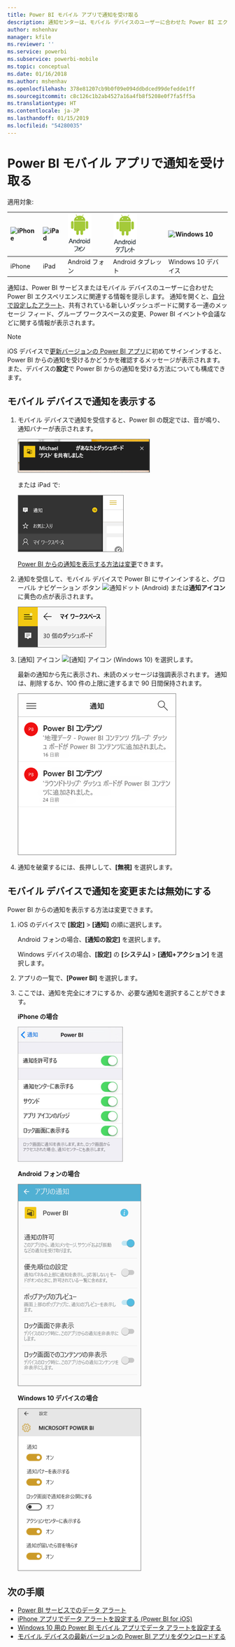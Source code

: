 ```yaml
---
title: Power BI モバイル アプリで通知を受け取る
description: 通知センターは、モバイル デバイスのユーザーに合わせた Power BI エクスペリエンスに関連する情報を提示します。
author: mshenhav
manager: kfile
ms.reviewer: ''
ms.service: powerbi
ms.subservice: powerbi-mobile
ms.topic: conceptual
ms.date: 01/16/2018
ms.author: mshenhav
ms.openlocfilehash: 378e81207cb9b0f09e094ddbdced99defedde1ff
ms.sourcegitcommit: c8c126c1b2ab4527a16a4fb8f5208e0f7fa5ff5a
ms.translationtype: HT
ms.contentlocale: ja-JP
ms.lasthandoff: 01/15/2019
ms.locfileid: "54280035"
---
```

# <a name="get-notifications-in-the-power-bi-mobile-apps"></a>Power BI モバイル アプリで通知を受け取る
適用対象:

| ![iPhone](./media/mobile-apps-notification-center/iphone-logo-50-px.png) | ![iPad](./media/mobile-apps-notification-center/ipad-logo-50-px.png) | ![Android フォン](./media/mobile-apps-notification-center/android-phone-logo-50-px.png) | ![Android タブレット](./media/mobile-apps-notification-center/android-tablet-logo-50-px.png) | ![Windows 10](./media/mobile-apps-notification-center/win-10-logo-50-px.png) |
|:--- |:--- |:--- |:--- |:--- |
| iPhone |iPad |Android フォン |Android タブレット |Windows 10 デバイス |

通知は、Power BI サービスまたはモバイル デバイスのユーザーに合わせた Power BI エクスペリエンスに関連する情報を提示します。 通知を開くと、[自分で設定したアラート](mobile-set-data-alerts-in-the-mobile-apps.md)、共有されている新しいダッシュボードに関する一連のメッセージ フィード、グループ ワークスペースの変更、Power BI イベントや会議などに関する情報が表示されます。

> [!NOTE]
> iOS デバイスで[更新バージョンの Power BI アプリ](https://powerbi.microsoft.com/mobile/)に初めてサインインすると、Power BI からの通知を受けるかどうかを確認するメッセージが表示されます。 また、デバイスの**設定**で Power BI からの通知を受ける方法についても構成できます。 
> 
> 

## <a name="view-notifications-on-your-mobile-device"></a>モバイル デバイスで通知を表示する
1. モバイル デバイスで通知を受信すると、Power BI の既定では、音が鳴り、通知バナーが表示されます。
   
   ![通知バナー](./media/mobile-apps-notification-center/power-bi-mobile-notification-banner.png)
   
   または iPad で:
   
   ![通知](./media/mobile-apps-notification-center/power-bi-ipad-notifications.png)
   
   [Power BI からの通知を表示する方法は変更](mobile-apps-notification-center.md#change-or-turn-off-notifications-on-your-mobile-device)できます。
2. 通知を受信して、モバイル デバイスで Power BI にサインインすると、グローバル ナビゲーション ボタン ![通知ドット](./media/mobile-apps-notification-center/power-bi-android-menu-notifications-icon.png) (Android) または**通知アイコン**に黄色の点が表示されます。 
   
   ![通知ドット](./media/mobile-apps-notification-center/power-bi-windows-10-notifications.png)
3. [通知] アイコン ![[通知] アイコン](./media/mobile-apps-notification-center/power-bi-windows-10-notification-icon.png) (Windows 10) を選択します。
   
    最新の通知から先に表示され、未読のメッセージは強調表示されます。 通知は、削除するか、100 件の上限に達するまで 90 日間保持されます。
   
   ![iOS の通知リスト](./media/mobile-apps-notification-center/power-bi-iphone-notifications-list.png)
4. 通知を破棄するには、長押しして、**[無視]** を選択します。

## <a name="change-or-turn-off-notifications-on-your-mobile-device"></a>モバイル デバイスで通知を変更または無効にする
Power BI からの通知を表示する方法は変更できます。

1. iOS のデバイスで **[設定]** > **[通知]** の順に選択します。 
   
    Android フォンの場合、**[通知の設定]** を選択します。
   
    Windows デバイスの場合、**[設定]** の **[システム]** > **[通知+アクション]** を選択します。
2. アプリの一覧で、**[Power BI]** を選択します。 
3. ここでは、通知を完全にオフにするか、必要な通知を選択することができます。
   
    **iPhone の場合**
   
    ![通知を選択する](./media/mobile-apps-notification-center/power-bi-notifications-iphone-settings.png)
   
    **Android フォンの場合**
   
    ![通知を選択する](./media/mobile-apps-notification-center/power-bi-notifications-android-settings.png)

    **Windows 10 デバイスの場合**

    ![通知を選択する](./media/mobile-apps-notification-center/power-bi-notifications-windows10-settings.png)

## <a name="next-steps"></a>次の手順
* [Power BI サービスでのデータ アラート](../../service-set-data-alerts.md)
* [iPhone アプリでデータ アラートを設定する (Power BI for iOS)](mobile-set-data-alerts-in-the-mobile-apps.md)
* [Windows 10 用の Power BI モバイル アプリでデータ アラートを設定する](mobile-set-data-alerts-in-the-mobile-apps.md)
* [モバイル デバイスの最新バージョンの Power BI アプリをダウンロードする](https://powerbi.microsoft.com/mobile/)

